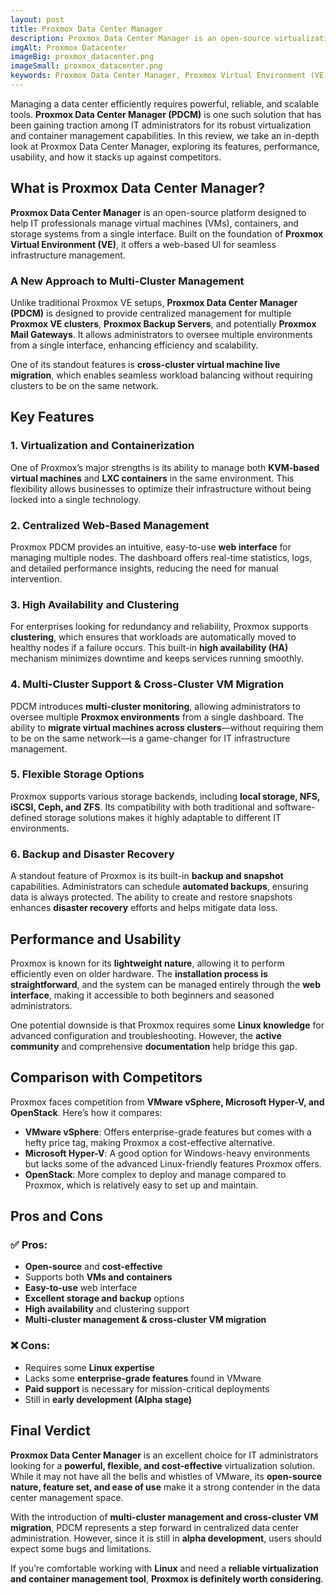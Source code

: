 ```yaml
---
layout: post
title: Proxmox Data Center Manager
description: Proxmox Data Center Manager is an open-source virtualization platform that efficiently manages VMs, containers, and storage with high availability and backup solutions. It’s a cost-effective alternative to VMware, ideal for Linux-savvy IT administrators.
imgAlt: Proxmox Datacenter
imageBig: proxmox_datacenter.png
imageSmall: proxmox_datacenter.png
keywords: Proxmox Data Center Manager, Proxmox Virtual Environment (VE), Virtualization and container management, KVM virtual machines, LXC containers, Open-source virtualization, Data center management, High availability (HA) clustering, Backup and disaster recovery, Storage options (NFS, iSCSI, Ceph, ZFS), VMware alternative, Hyper-V vs Proxmox, Linux-based virtualization, Web-based management interface
---
```

Managing a data center efficiently requires powerful, reliable, and scalable tools. **Proxmox Data Center Manager (PDCM)** is one such solution that has been gaining traction among IT administrators for its robust virtualization and container management capabilities. In this review, we take an in-depth look at Proxmox Data Center Manager, exploring its features, performance, usability, and how it stacks up against competitors.

## What is Proxmox Data Center Manager?
**Proxmox Data Center Manager** is an open-source platform designed to help IT professionals manage virtual machines (VMs), containers, and storage systems from a single interface. Built on the foundation of **Proxmox Virtual Environment (VE)**, it offers a web-based UI for seamless infrastructure management.

### A New Approach to Multi-Cluster Management
Unlike traditional Proxmox VE setups, **Proxmox Data Center Manager (PDCM)** is designed to provide centralized management for multiple **Proxmox VE clusters**, **Proxmox Backup Servers**, and potentially **Proxmox Mail Gateways**. It allows administrators to oversee multiple environments from a single interface, enhancing efficiency and scalability.

One of its standout features is **cross-cluster virtual machine live migration**, which enables seamless workload balancing without requiring clusters to be on the same network.

## Key Features
### 1. Virtualization and Containerization
One of Proxmox’s major strengths is its ability to manage both **KVM-based virtual machines** and **LXC containers** in the same environment. This flexibility allows businesses to optimize their infrastructure without being locked into a single technology.

### 2. Centralized Web-Based Management
Proxmox PDCM provides an intuitive, easy-to-use **web interface** for managing multiple nodes. The dashboard offers real-time statistics, logs, and detailed performance insights, reducing the need for manual intervention.

### 3. High Availability and Clustering
For enterprises looking for redundancy and reliability, Proxmox supports **clustering**, which ensures that workloads are automatically moved to healthy nodes if a failure occurs. This built-in **high availability (HA)** mechanism minimizes downtime and keeps services running smoothly.

### 4. Multi-Cluster Support & Cross-Cluster VM Migration
PDCM introduces **multi-cluster monitoring**, allowing administrators to oversee multiple **Proxmox environments** from a single dashboard. The ability to **migrate virtual machines across clusters**—without requiring them to be on the same network—is a game-changer for IT infrastructure management.

### 5. Flexible Storage Options
Proxmox supports various storage backends, including **local storage, NFS, iSCSI, Ceph, and ZFS**. Its compatibility with both traditional and software-defined storage solutions makes it highly adaptable to different IT environments.

### 6. Backup and Disaster Recovery
A standout feature of Proxmox is its built-in **backup and snapshot** capabilities. Administrators can schedule **automated backups**, ensuring data is always protected. The ability to create and restore snapshots enhances **disaster recovery** efforts and helps mitigate data loss.

## Performance and Usability
Proxmox is known for its **lightweight nature**, allowing it to perform efficiently even on older hardware. The **installation process is straightforward**, and the system can be managed entirely through the **web interface**, making it accessible to both beginners and seasoned administrators.

One potential downside is that Proxmox requires some **Linux knowledge** for advanced configuration and troubleshooting. However, the **active community** and comprehensive **documentation** help bridge this gap.

## Comparison with Competitors
Proxmox faces competition from **VMware vSphere, Microsoft Hyper-V, and OpenStack**. Here’s how it compares:

- **VMware vSphere**: Offers enterprise-grade features but comes with a hefty price tag, making Proxmox a cost-effective alternative.
- **Microsoft Hyper-V**: A good option for Windows-heavy environments but lacks some of the advanced Linux-friendly features Proxmox offers.
- **OpenStack**: More complex to deploy and manage compared to Proxmox, which is relatively easy to set up and maintain.

## Pros and Cons
### ✅ Pros:
- **Open-source** and **cost-effective**
- Supports both **VMs and containers**
- **Easy-to-use** web interface
- **Excellent storage and backup** options
- **High availability** and clustering support
- **Multi-cluster management & cross-cluster VM migration**

### ❌ Cons:
- Requires some **Linux expertise**
- Lacks some **enterprise-grade features** found in VMware
- **Paid support** is necessary for mission-critical deployments
- Still in **early development (Alpha stage)**

## Final Verdict
**Proxmox Data Center Manager** is an excellent choice for IT administrators looking for a **powerful, flexible, and cost-effective** virtualization solution. While it may not have all the bells and whistles of VMware, its **open-source nature, feature set, and ease of use** make it a strong contender in the data center management space.

With the introduction of **multi-cluster management and cross-cluster VM migration**, PDCM represents a step forward in centralized data center administration. However, since it is still in **alpha development**, users should expect some bugs and limitations.

If you’re comfortable working with **Linux** and need a **reliable virtualization and container management tool**, **Proxmox is definitely worth considering**.
